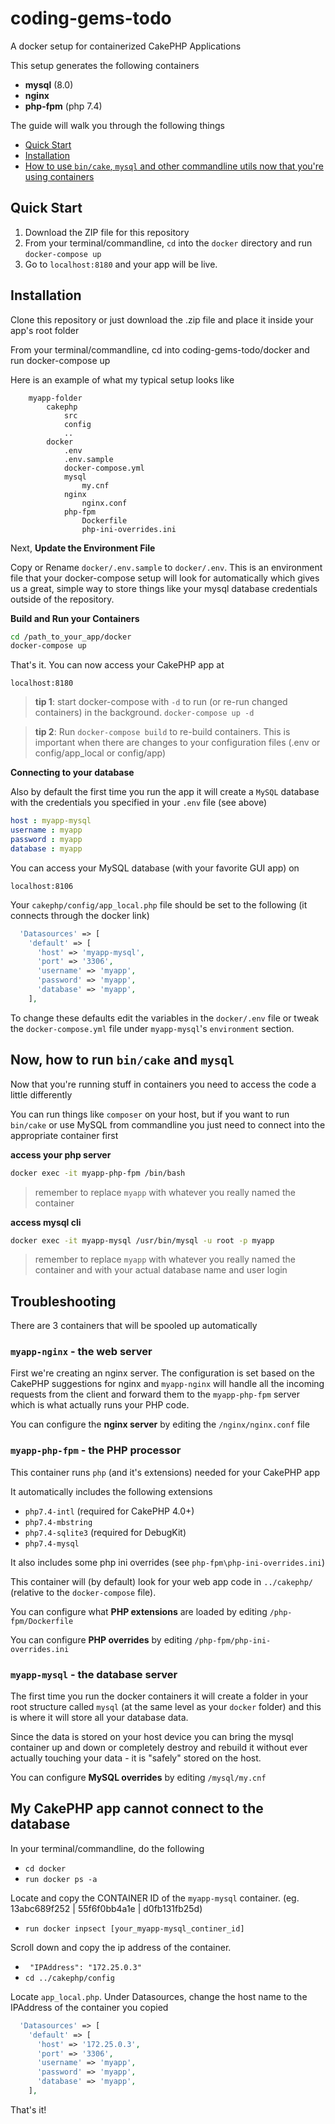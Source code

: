 # coding-gems-todo
A docker setup for containerized CakePHP Applications

This setup generates the following containers

* **mysql** (8.0)
* **nginx**
* **php-fpm** (php 7.4)

The guide will walk you through the following things

* [Quick Start](#quick-start)
* [Installation](#installation)
* [How to use `bin/cake`, `mysql` and other commandline utils now that you're using containers](#now-how-to-run-bincake-and-mysql)

## Quick Start
1. Download the ZIP file for this repository
2. From your terminal/commandline, `cd` into the `docker` directory and run `docker-compose up`
3. Go to `localhost:8180` and your app will be live.


## Installation
Clone this repository or just download the .zip file and place it inside your app's root folder

From your terminal/commandline, cd into coding-gems-todo/docker and run docker-compose up

Here is an example of what my typical setup looks like

```
	myapp-folder
		cakephp
			src
			config
			..
		docker
			.env
			.env.sample
			docker-compose.yml
			mysql
				my.cnf
			nginx
				nginx.conf
			php-fpm
				Dockerfile
				php-ini-overrides.ini
```

Next, **Update the Environment File**

Copy or Rename `docker/.env.sample` to `docker/.env`.
This is an environment file that your docker-compose setup will look for automatically which gives us a great, simple way to store things like your mysql database credentials outside of the repository.

**Build and Run your Containers**

```bash
cd /path_to_your_app/docker
docker-compose up
```

That's it. You can now access your CakePHP app at

`localhost:8180`

> **tip 1**: start docker-compose with `-d` to run (or re-run changed containers) in the background.
> `docker-compose up -d`

> **tip 2**: Run `docker-compose build` to re-build containers. This is important when there are changes to your configuration files (.env or config/app_local or config/app)

**Connecting to your database**

Also by default the first time you run the app it will create a `MySQL` database with the credentials you specified in your `.env` file (see above)

``` yaml
host : myapp-mysql
username : myapp
password : myapp
database : myapp
```

You can access your MySQL database (with your favorite GUI app) on

`localhost:8106`

Your `cakephp/config/app_local.php` file should be set to the following (it connects through the docker link)

```php
  'Datasources' => [
    'default' => [
      'host' => 'myapp-mysql',
      'port' => '3306',
      'username' => 'myapp',
      'password' => 'myapp',
      'database' => 'myapp',
    ],
```

To change these defaults edit the variables in the `docker/.env` file or tweak the `docker-compose.yml` file under `myapp-mysql`'s `environment` section.

## Now, how to run `bin/cake` and `mysql`

Now that you're running stuff in containers you need to access the code a little differently

You can run things like `composer` on your host, but if you want to run `bin/cake` or use MySQL from commandline you just need to connect into the appropriate container first

**access your php server**

```bash
docker exec -it myapp-php-fpm /bin/bash
```
> remember to replace `myapp` with whatever you really named the container

**access mysql cli**

```bash
docker exec -it myapp-mysql /usr/bin/mysql -u root -p myapp
```
> remember to replace `myapp` with whatever you really named the container and with your actual database name and user login


## Troubleshooting

There are 3 containers that will be spooled up automatically

### `myapp-nginx` - the web server

First we're creating an nginx server. The configuration is set based on the CakePHP suggestions for nginx and `myapp-nginx` will handle all the incoming requests from the client and forward them to the `myapp-php-fpm` server which is what actually runs your PHP code.

You can configure the **nginx server** by editing the `/nginx/nginx.conf` file

### `myapp-php-fpm` - the PHP processor

This container runs `php` (and it's extensions) needed for your CakePHP app

It automatically includes the following extensions

* `php7.4-intl` (required for CakePHP 4.0+)
* `php7.4-mbstring`
* `php7.4-sqlite3` (required for DebugKit)
* `php7.4-mysql`

It also includes some php ini overrides (see `php-fpm\php-ini-overrides.ini`)

This container will (by default) look for your web app code in `../cakephp/` (relative to the `docker-compose` file).

You can configure what **PHP extensions** are loaded by editing `/php-fpm/Dockerfile`

You can configure **PHP overrides** by editing `/php-fpm/php-ini-overrides.ini`

### `myapp-mysql` - the database server

The first time you run the docker containers it will create a folder in your root structure called `mysql` (at the same level as your `docker` folder) and this is where it will store all your database data.

Since the data is stored on your host device you can bring the mysql container up and down or completely destroy and rebuild it without ever actually touching your data - it is "safely" stored on the host.

You can configure **MySQL overrides** by editing `/mysql/my.cnf`


## My CakePHP app cannot connect to the database
In your terminal/commandline, do the following
* `cd docker`
* `run docker ps -a`

Locate and copy the CONTAINER ID of the `myapp-mysql` container. (eg. 13abc689f252 | 55f6f0bb4a1e | d0fb131fb25d)
* `run docker inpsect [your_myapp-mysql_continer_id]`

Scroll down and copy the ip address of the container.
* ` "IPAddress": "172.25.0.3"`
* `cd ../cakephp/config`

Locate `app_local.php`. Under Datasources, change the host name to the IPAddress of the container you copied
```php
  'Datasources' => [
    'default' => [
      'host' => '172.25.0.3',
      'port' => '3306',
      'username' => 'myapp',
      'password' => 'myapp',
      'database' => 'myapp',
    ],
```
That's it!
```          
